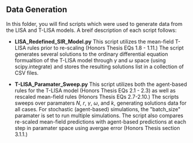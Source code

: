 ## Data Generation
In this folder, you will find scripts which were used to generate data from the LISA and T-LISA models. A breif description of each script follows:

- **LISA_Redefined_SIR_Model.py**
  This script utilizes the mean-field T-LISA rules prior to re-scaling (Honors Thesis EQs 1.8 - 1.11.) The script generates several solutions to the ordinary differential equation formualtion of the T-LISA model through $\gamma$ and $\omega$ space (using scipy.integrate) and stores the resulting solutions list in a collection of CSV files.

- **T-LISA_Paramater_Sweep.py**
  This script utilizes both the agent-based rules for the T-LISA model (Honors Thesis EQs 2.1 - 2.3) as well as rescaled mean-field rules (Honors Thesis EQs 2.7-2.10.) The scripts sweeps over paramaters $N$, $r$, $\gamma$, $\omega$, and $k$, generating solutions data for all cases. For stochastic (agent-based) simulations, the "batch_size" paramater is set to run multiple simulations. The script also compares re-scaled mean-field predictions with agent-based predictions at each step in paramater space using avergae error (Honors Thesis section 3.1.1.) 
